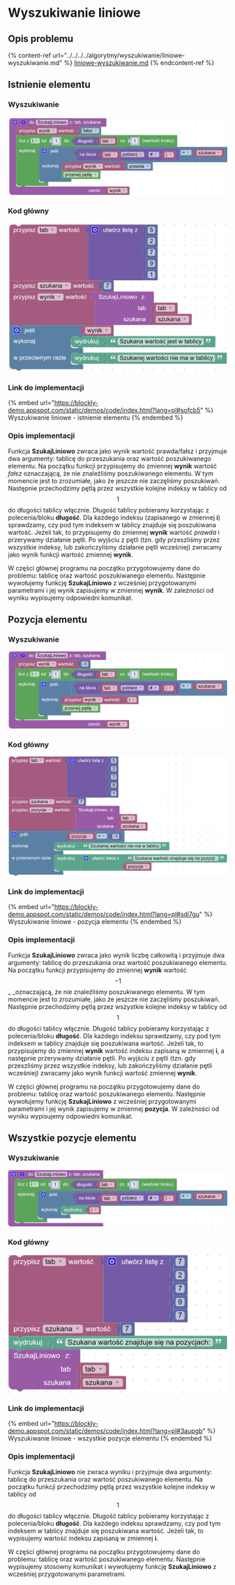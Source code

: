 # Wyszukiwanie liniowe

## Opis problemu

{% content-ref url="../../../../algorytmy/wyszukiwanie/liniowe-wyszukiwanie.md" %}
[liniowe-wyszukiwanie.md](../../../../algorytmy/wyszukiwanie/liniowe-wyszukiwanie.md)
{% endcontent-ref %}

## Istnienie elementu

### Wyszukiwanie

![Funkcja sprawdzająca, czy element znajduje się w tablicy](<../../../../.gitbook/assets/image (26).png>)

### Kod główny

![Przykładowe zastosowanie funkcji](<../../../../.gitbook/assets/image (27).png>)

### Link do implementacji

{% embed url="https://blockly-demo.appspot.com/static/demos/code/index.html?lang=pl#sofcb5" %}
Wyszukiwanie liniowe - istnienie elementu
{% endembed %}

### Opis implementacji

Funkcja **SzukajLiniowo** zwraca jako wynik wartość prawda/fałsz i przyjmuje dwa argumenty: tablicę do przeszukania oraz wartość poszukiwanego elementu. Na początku funkcji przypisujemy do zmiennej **wynik** wartość _fałsz_ oznaczającą, że nie znaleźliśmy poszukiwanego elementu. W tym momencie jest to zrozumiałe, jako że jeszcze nie zaczęliśmy poszukiwań. Następnie przechodzimy pętlą przez wszystkie kolejne indeksy w tablicy od $$1$$ do długości tablicy włącznie. Długość tablicy pobieramy korzystając z polecenia/bloku **długość**. Dla każdego indeksu (zapisanego w zmiennej **i**) sprawdzamy, czy pod tym indeksem w tablicy znajduje się poszukiwana wartość. Jeżeli tak, to przypisujemy do zmiennej **wynik** wartość _prawda_ i przerywamy działanie pętli. Po wyjściu z pętli (tzn. gdy przeszliśmy przez wszystkie indeksy, lub zakończyliśmy działanie pętli wcześniej) zwracamy jako wynik funkcji wartość zmiennej **wynik**.

W części głównej programu na początku przygotowujemy dane do problemu: tablicę oraz wartość poszukiwanego elementu. Następnie wywołujemy funkcję **SzukajLiniowo** z wcześniej przygotowanymi parametrami i jej wynik zapisujemy w zmiennej **wynik**. W zależności od wyniku wypisujemy odpowiedni komunikat.

## Pozycja elementu

### Wyszukiwanie

![Funkcja znajdująca pozycję elementu w tablicy](<../../../../.gitbook/assets/image (28).png>)

### Kod główny

![Przykładowe zastosowanie funkcji](<../../../../.gitbook/assets/image (29).png>)

### Link do implementacji

{% embed url="https://blockly-demo.appspot.com/static/demos/code/index.html?lang=pl#sdj7gu" %}
Wyszukiwanie liniowe - pozycja elementu
{% endembed %}

### Opis implementacji

Funkcja **SzukajLiniowo** zwraca jako wynik liczbę całkowitą i przyjmuje dwa argumenty: tablicę do przeszukania oraz wartość poszukiwanego elementu. Na początku funkcji przypisujemy do zmiennej **wynik** wartość $$-1$$_ _oznaczającą, że nie znaleźliśmy poszukiwanego elementu. W tym momencie jest to zrozumiałe, jako że jeszcze nie zaczęliśmy poszukiwań. Następnie przechodzimy pętlą przez wszystkie kolejne indeksy w tablicy od $$1$$ do długości tablicy włącznie. Długość tablicy pobieramy korzystając z polecenia/bloku **długość**. Dla każdego indeksu sprawdzamy, czy pod tym indeksem w tablicy znajduje się poszukiwana wartość. Jeżeli tak, to przypisujemy do zmiennej **wynik** wartość indeksu zapisaną w zmiennej **i**, a następnie przerywamy działanie pętli. Po wyjściu z pętli (tzn. gdy przeszliśmy przez wszystkie indeksy, lub zakończyliśmy działanie pętli wcześniej) zwracamy jako wynik funkcji wartość zmiennej **wynik**.

W części głównej programu na początku przygotowujemy dane do problemu: tablicę oraz wartość poszukiwanego elementu. Następnie wywołujemy funkcję **SzukajLiniowo** z wcześniej przygotowanymi parametrami i jej wynik zapisujemy w zmiennej **pozycja**. W zależności od wyniku wypisujemy odpowiedni komunikat.

## Wszystkie pozycje elementu

### Wyszukiwanie

![Funkcja wypisująca wszystkie wystąpienia elementu w tablicy](<../../../../.gitbook/assets/image (30).png>)

### Kod główny

![Przykładowe zastosowanie funkcji](<../../../../.gitbook/assets/image (31).png>)

### Link do implementacji

{% embed url="https://blockly-demo.appspot.com/static/demos/code/index.html?lang=pl#3aupgb" %}
Wyszukiwanie liniowe - wszystkie pozycje elementu
{% endembed %}

### Opis implementacji

Funkcja **SzukajLiniowo** nie zwraca wyniku i przyjmuje dwa argumenty: tablicę do przeszukania oraz wartość poszukiwanego elementu. Na początku funkcji przechodzimy pętlą przez wszystkie kolejne indeksy w tablicy od $$1$$ do długości tablicy włącznie. Długość tablicy pobieramy korzystając z polecenia/bloku **długość**. Dla każdego indeksu sprawdzamy, czy pod tym indeksem w tablicy znajduje się poszukiwana wartość. Jeżeli tak, to wypisujemy wartość indeksu zapisaną w zmiennej **i**.

W części głównej programu na początku przygotowujemy dane do problemu: tablicę oraz wartość poszukiwanego elementu. Następnie wypisujemy stosowny komunikat i wywołujemy funkcję **SzukajLiniowo** z wcześniej przygotowanymi parametrami.
